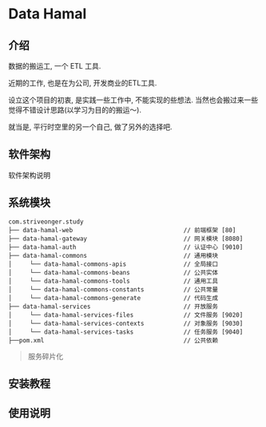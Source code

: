 # Data Hamal

## 介绍

数据的搬运工, 一个 ETL 工具.

近期的工作, 也是在为公司, 开发商业的ETL工具. 

设立这个项目的初衷, 是实践一些工作中, 不能实现的些想法. 当然也会搬过来一些觉得不错设计思路(以学习为目的的搬运～). 

就当是, 平行时空里的另一个自己, 做了另外的选择吧.


## 软件架构
软件架构说明

## 系统模块

~~~
com.striveonger.study     
├── data-hamal-web                               // 前端框架 [80]
├── data-hamal-gateway                           // 网关模块 [8080]
├── data-hamal-auth                              // 认证中心 [9010]
├── data-hamal-commons                           // 通用模块
│     └── data-hamal-commons-apis                // 全局接口
│     └── data-hamal-commons-beans               // 公共实体
│     └── data-hamal-commons-tools               // 通用工具
│     └── data-hamal-commons-constants           // 公共常量
│     └── data-hamal-commons-generate            // 代码生成
├── data-hamal-services                          // 开放服务
│     └── data-hamal-services-files              // 文件服务 [9020]
│     └── data-hamal-services-contexts           // 对象服务 [9030]
│     └── data-hamal-services-tasks              // 任务服务 [9040]
├──pom.xml                                       // 公共依赖
~~~

>   服务碎片化

## 安装教程

## 使用说明
